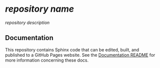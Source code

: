 # _repository name_
_repository description_

## Documentation
This repository contains Sphinx code that can be edited, built, and published to a GitHub Pages website. See the [Documentation README](./Documentation/README.md) for more information concerning these docs.
